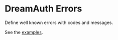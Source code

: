 # DreamAuth Errors

Define well known errors with codes and messages.

See the [examples](examples.ts).
